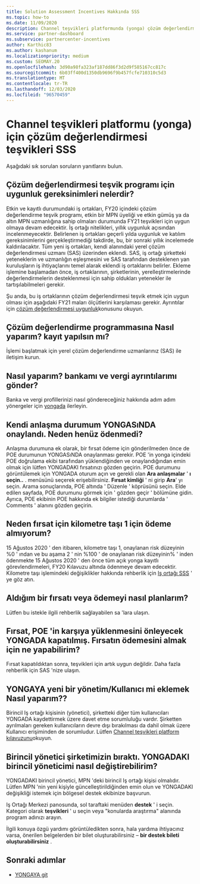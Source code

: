 ```yaml
---
title: Solution Assessment Incentives Hakkında SSS
ms.topic: how-to
ms.date: 11/09/2020
description: Channel teşvikleri platformunda (yonga) çözüm değerlendirmesi hakkında sık sorulan soruların yanıtlarını öğrenin.
ms.service: partner-dashboard
ms.subservice: partnercenter-incentives
author: Karthic83
ms.author: kashanum
ms.localizationpriority: medium
ms.custom: SEOMAY.20
ms.openlocfilehash: 3d90a98fa323af187dd86f3d2d9f585167cc817c
ms.sourcegitcommit: 6b03ff400d1350db9696f9b457fcfe710310c5d3
ms.translationtype: MT
ms.contentlocale: tr-TR
ms.lasthandoff: 12/03/2020
ms.locfileid: "96570459"
---
```

# <a name="solution-assessment-incentives-faq-for-the-channel-incentives-platform-chip"></a>Channel teşvikleri platformu (yonga) için çözüm değerlendirmesi teşvikleri SSS 

Aşağıdaki sık sorulan soruların yanıtlarını bulun.

## <a name="what-are-the-eligibility-requirements-for-the-solution-assessment-incentive-program"></a>Çözüm değerlendirmesi teşvik programı için uygunluk gereksinimleri nelerdir?

Etkin ve kayıtlı durumundaki iş ortakları, FY20 içindeki çözüm değerlendirme teşvik programı, etkin bir MPN üyeliği ve etkin gümüş ya da altın MPN uzmanlığına sahip olmaları durumunda FY21 teşvikleri için uygun olmaya devam edecektir. İş ortağı nitelikleri, yıllık uygunluk açısından incelenmeyecektir.  Belirlenen iş ortakları geçerli yılda uygunluk ve katılım gereksinimlerini gerçekleştirmediği takdirde, bu, bir sonraki yıllık incelemede kaldırılacaktır.  Tüm yeni iş ortakları, kendi alanındaki yerel çözüm değerlendirmesi uzmanı (SAS) üzerinden eklendi.  SAS, iş ortağı şirketteki yeteneklerin ve uzmanlığın eşleşmesini ve SAS tarafından desteklenen yan kuruluşların iş ihtiyaçlarını temel alarak eklendi iş ortaklarını belirler.
Ekleme işlemine başlamadan önce, iş ortaklarının, şirketlerinin, yerelleştirmelerinde değerlendirmelerin desteklenmesi için sahip oldukları yetenekler ile tartışılabilmeleri gerekir. 

Şu anda, bu iş ortaklarının çözüm değerlendirmesi teşvik etmek için uygun olması için aşağıdaki FY21 maları ölçütlerini karşılaması gerekir. Ayrıntılar için [çözüm değerlendirmesi uygunluk](chip-solutions-assessment-eligible.md)konusunu okuyun.

## <a name="how-do-i-enroll-in-the-solution-assessments-incentive-program"></a>Çözüm değerlendirme programmasına Nasıl yaparım? kayıt yapılsın mı?

İşlemi başlatmak için yerel çözüm değerlendirme uzmanlarınız (SAS) ile iletişim kurun.

## <a name="how-do-i-submit-my-bank-and-tax-details"></a>Nasıl yaparım? bankamı ve vergi ayrıntılarımı gönder?

Banka ve vergi profillerinizi nasıl göndereceğiniz hakkında adım adım yönergeler için [yongada](chip-intro.md) ilerleyin.

## <a name="my-deal-status-has-been-approved-in-chip-why-hasnt-it-been-paid-yet"></a>Kendi anlaşma durumum YONGASıNDA onaylandı. Neden henüz ödenmedi?

Anlaşma durumuna ek olarak, bir fırsat ödeme için gönderilmeden önce de POE durumunun YONGASıNDA onaylanması gerekir. POE 'in yonga içindeki POE doğrulama ekibi tarafından yüklendiğinden ve onaylandığından emin olmak için lütfen YONGADAKI fırsatınızı gözden geçirin. POE durumunu görüntülemek için YONGADA oturum açın ve gerekli olan **Ara anlaşmalar** ' **ı seçin..** . menüsünü seçerek erişebilirsiniz. **Fırsat kimliği** ' ni girip **Ara**' yı seçin. Arama sonuçlarında, POE altında ' Düzenle ' köprüsünü seçin. Elde edilen sayfada, POE durumunu görmek için ' gözden geçir ' bölümüne gidin. Ayrıca, POE ekibinin POE hakkında ek bilgiler istediği durumlarda ' Comments ' alanını gözden geçirin.

## <a name="why-did-i-not-receive-any-payment-for-milestone-1-for-my-opportunity"></a>Neden fırsat için kilometre taşı 1 için ödeme almıyorum?

15 Ağustos 2020 ' den itibaren, kilometre taşı 1, onaylanan risk düzeyinin %0 ' ından ve bu aşama 2 ' nin %100 ' de onaylanan risk düzeyinin% ' inden ödenmekte 15 Ağustos 2020 ' den önce tüm açık yonga kayıtlı görevlendirmeleri, FY20 Kılavuzu altında ödenmeye devam edecektir. Kilometre taşı işlemindeki değişiklikler hakkında rehberlik için [Iş ortağı SSS](https://assetsprod.microsoft.com/solution-assessment-incentive-program-faq.pdf) ' ye göz atın.

## <a name="how-to-i-dispute-an-opportunity-or-payment-i-received"></a>Aldığım bir fırsatı veya ödemeyi nasıl planlarım?

Lütfen bu istekle ilgili rehberlik sağlayabilen sa 'lara ulaşın.

## <a name="the-opportunity-is-closed-in-chip-which-is-preventing-me-from-uploading-poe-what-can-i-do-to-get-the-opportunity-paid"></a>Fırsat, POE 'in karşıya yüklenmesini önleyecek YONGADA kapatılmış. Fırsatın ödemesini almak için ne yapabilirim?

Fırsat kapatıldıktan sonra, teşvikleri için artık uygun değildir. Daha fazla rehberlik için SAS 'nize ulaşın.

## <a name="how-do-i-add-a-new-adminuser-to-chip"></a>YONGAYA yeni bir yönetim/Kullanıcı mi eklemek Nasıl yaparım??

Birincil Iş ortağı kişisinin (yönetici), şirketteki diğer tüm kullanıcıları YONGADA kaydettirmek üzere davet etme sorumluluğu vardır. Şirketten ayrılmaları gereken kullanıcıların devre dışı bırakılması da dahil olmak üzere Kullanıcı erişiminden de sorumludur. Lütfen [Channel teşvikleri platform kılavuzunu](chip-intro.md)okuyun.

## <a name="the-primary-admin-has-left-our-company-how-do-we-change-my-primary-admin-in-chip"></a>Birincil yönetici şirketimizin bıraktı. YONGADAKI birincil yöneticimi nasıl değiştirebilirim?

YONGADAKI birincil yönetici, MPN 'deki birincil Iş ortağı kişisi olmalıdır. Lütfen MPN 'nin yeni kişiyle güncelleştirildiğinden emin olun ve YONGADAKI değişikliği istemek için bölgesel destek ekibinize başvurun.

Iş Ortağı Merkezi panosunda, sol taraftaki menüden **destek** ' i seçin. Kategori olarak **teşvikleri** ' u seçin veya "konularda araştırma" alanında program adınızı arayın.

İlgili konuya özgü yardımı görüntüledikten sonra, hala yardıma ihtiyacınız varsa, önerilen belgelerden bir bilet oluşturabilirsiniz – **bir destek bileti oluşturabilirsiniz** .

## <a name="next-steps"></a>Sonraki adımlar

- [YONGAYA git](chip-intro.md)
